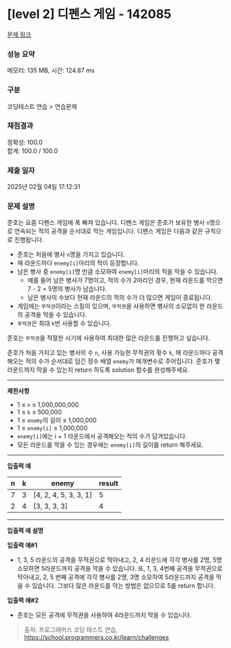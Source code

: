 # \[level 2] 디펜스 게임 - 142085

[문제 링크](https://school.programmers.co.kr/learn/courses/30/lessons/142085)

### 성능 요약

메모리: 135 MB, 시간: 124.87 ms

### 구분

코딩테스트 연습 > 연습문제

### 채점결과

정확성: 100.0\
합계: 100.0 / 100.0

### 제출 일자

2025년 02월 04일 17:12:31

### 문제 설명

준호는 요즘 디펜스 게임에 푹 빠져 있습니다. 디펜스 게임은 준호가 보유한 병사 `n`명으로 연속되는 적의 공격을 순서대로 막는 게임입니다. 디펜스 게임은 다음과 같은 규칙으로 진행됩니다.

* 준호는 처음에 병사 `n`명을 가지고 있습니다.
* 매 라운드마다 `enemy[i]`마리의 적이 등장합니다.
* 남은 병사 중 `enemy[i]`명 만큼 소모하여 `enemy[i]`마리의 적을 막을 수 있습니다.
  * 예를 들어 남은 병사가 7명이고, 적의 수가 2마리인 경우, 현재 라운드를 막으면 7 - 2 = 5명의 병사가 남습니다.
  * 남은 병사의 수보다 현재 라운드의 적의 수가 더 많으면 게임이 종료됩니다.
* 게임에는 `무적권`이라는 스킬이 있으며, `무적권`을 사용하면 병사의 소모없이 한 라운드의 공격을 막을 수 있습니다.
* `무적권`은 최대 `k`번 사용할 수 있습니다.

준호는 `무적권`을 적절한 시기에 사용하여 최대한 많은 라운드를 진행하고 싶습니다.

준호가 처음 가지고 있는 병사의 수 `n`, 사용 가능한 무적권의 횟수 `k`, 매 라운드마다 공격해오는 적의 수가 순서대로 담긴 정수 배열 `enemy`가 매개변수로 주어집니다. 준호가 몇 라운드까지 막을 수 있는지 return 하도록 solution 함수를 완성해주세요.

***

**제한사항**

* 1 ≤ `n` ≤ 1,000,000,000
* 1 ≤ `k` ≤ 500,000
* 1 ≤ `enemy`의 길이 ≤ 1,000,000
* 1 ≤ `enemy[i]` ≤ 1,000,000
* `enemy[i]`에는 i + 1 라운드에서 공격해오는 적의 수가 담겨있습니다.
* 모든 라운드를 막을 수 있는 경우에는 `enemy[i]`의 길이를 return 해주세요.

***

**입출력 예**

| n | k | enemy                  | result |
| - | - | ---------------------- | ------ |
| 7 | 3 | \[4, 2, 4, 5, 3, 3, 1] | 5      |
| 2 | 4 | \[3, 3, 3, 3]          | 4      |

***

**입출력 예 설명**

**입출력 예#1**

* 1, 3, 5 라운드의 공격을 무적권으로 막아내고, 2, 4 라운드에 각각 병사를 2명, 5명 소모하면 5라운드까지 공격을 막을 수 있습니다. 또, 1, 3, 4번째 공격을 무적권으로 막아내고, 2, 5 번째 공격에 각각 병사를 2명, 3명 소모하여 5라운드까지 공격을 막을 수 있습니다. 그보다 많은 라운드를 막는 방법은 없으므로 5를 return 합니다.

**입출력 예#2**

* 준호는 모든 공격에 무적권을 사용하여 4라운드까지 막을 수 있습니다.

> 출처: 프로그래머스 코딩 테스트 연습, https://school.programmers.co.kr/learn/challenges
